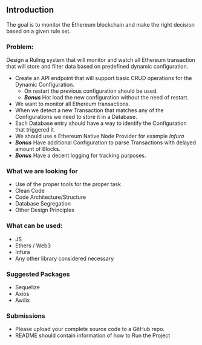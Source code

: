 ## Introduction

The goal is to monitor the Ethereum blockchain and make the right decision based on a given rule set.

### Problem:

Design a Ruling system that will monitor and watch all Ethereum transaction that will store and filter data based on predefined dynamic configuration.

- Create an API endpoint that will support basic CRUD operations for the Dynamic Configuration.
  - On restart the previous configuration should be used.
  - **_Bonus_** Hot load the new configuration without the need of restart.
- We want to monitor all Ethereum transactions.
- When we detect a new Transaction that matches any of the Configurations we need to store it in a Database.
- Each Database entry should have a way to identify the Configuration that triggered it.
- We should use a Ethereum Native Node Provider for example _Infura_
- **_Bonus_** Have additional Configuration to parse Transactions with delayed amount of Blocks.
- **_Bonus_** Have a decent logging for tracking purposes.

### What we are looking for

- Use of the proper tools for the proper task
- Clean Code
- Code Architecture/Structure
- Database Segregation
- Other Design Principles

### What can be used:

- JS
- Ethers / Web3
- Infura
- Any other library considered necessary

### Suggested Packages

- Sequelize
- Axios
- Awilix

### Submissions

- Please upload your complete source code to a GitHub repo.
- README should contain information of how to Run the Project
